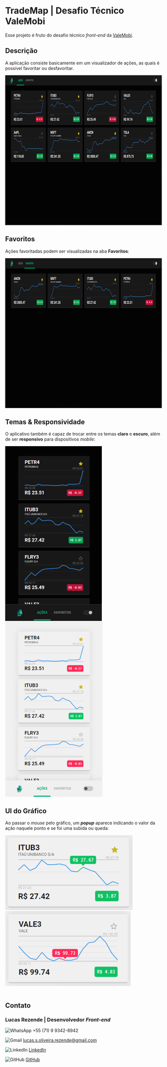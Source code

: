 # TradeMap | Desafio Técnico ValeMobi

Esse projeto é fruto do desafio técnico *front-end* da [ValeMobi](https://www.valemobi.com.br/).

## Descrição

A aplicação consiste basicamente em um visualizador de ações, as quais é possível favoritar ou desfavoritar.

<img alt="Tela inicial" src=".github/stocks-web-black.png" height="480px"/>

## Favoritos

Ações favoritadas podem ser visualizadas na aba **Favoritos**:

<img alt="Aba Favoritos" src=".github/favorites-web-black.png" height="480px"/>

## Temas & Responsividade

O aplicativo também é capaz de trocar entre os temas **claro** e **escuro**, além de ser **responsivo** para dispositivos *mobile*:

<img alt="Tema escuro mobile" src=".github/stocks-mobile-black.png" height="560px"/>
<img alt="Tema claro mobile" src=".github/stocks-mobile-white.png" height="560px"/>

## UI do Gráfico

Ao passar o *mouse* pelo gráfico, um ***popup*** aparece indicando o valor da ação naquele ponto e se foi uma subida ou queda:

<img alt="Popup de subida" src=".github/stock-white-up.png" height="240px"/>
<img alt="Popup de queda" src=".github/stock-white-down.png" height="240px"/>

<br/>
<br/>

## Contato

### **Lucas Rezende | Desenvolvedor *Front-end***

<img alt="WhatsApp" src="https://logodownload.org/wp-content/uploads/2015/04/whatsapp-logo-1.png" height="15px"/> +55 (71) 9 9342-8942

<img alt="Gmail" src="https://logodownload.org/wp-content/uploads/2018/03/gmail-logo-16.png" height="15px"/> lucas.s.oliveira.rezende@gmail.com

<img alt="LinkedIn" src="https://image.flaticon.com/icons/png/512/174/174857.png" height="15px"/> [LinkedIn](https://www.linkedin.com/in/lucas-rezende-b155a01b3/)

<img alt="GitHub" src="https://image.flaticon.com/icons/png/512/25/25231.png" height="15px"/> [GitHub](https://github.com/oLucasRez)